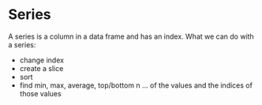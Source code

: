 # Series

A series is a column in a data frame and has an index. What we can do with a series:
  - change index
  - create a slice
  - sort
  - find min, max, average, top/bottom n ... of the values and the indices of those values